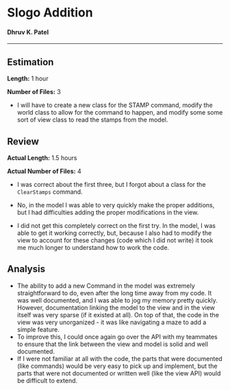 Slogo Addition
==============

#### Dhruv K. Patel
-------------------

## Estimation

**Length:** 1 hour

**Number of Files:** 3 

* I will have to create a new class for the STAMP command, modify the world class to allow for the command to happen, and modify some some sort of view class to read the stamps from the model.

## Review

**Actual Length:** 1.5 hours

**Actual Number of Files:** 4

* I was correct about the first three, but I forgot about a class for the `ClearStamps` command.

* No, in the model I was able to very quickly make the proper additions, but I had difficulties adding the proper modifications in the view.

* I did not get this completely correct on the first try. In the model, I was able to get it working correctly, but, because I also had to modify the view to account for these changes (code which I did not write) it took me much longer to understand how to work the code. 

## Analysis

* The ability to add a new Command in the model was extremely straightforward to do, even after the long time away from my code. It was well documented, and I was able to jog my memory pretty quickly. However, documentation linking the model to the view and in the view itself was very sparse (if it existed at all). On top of that, the code in the view was very unorganized - it was like navigating a maze to add a simple feature. 
* To improve this, I could once again go over the API with my teammates to ensure that the link between the view and model is solid and well documented.
* If I were not familiar at all with the code, the parts that were documented (like commands) would be very easy to pick up and implement, but the parts that were not documented or written well (like the view API) would be difficult to extend.

